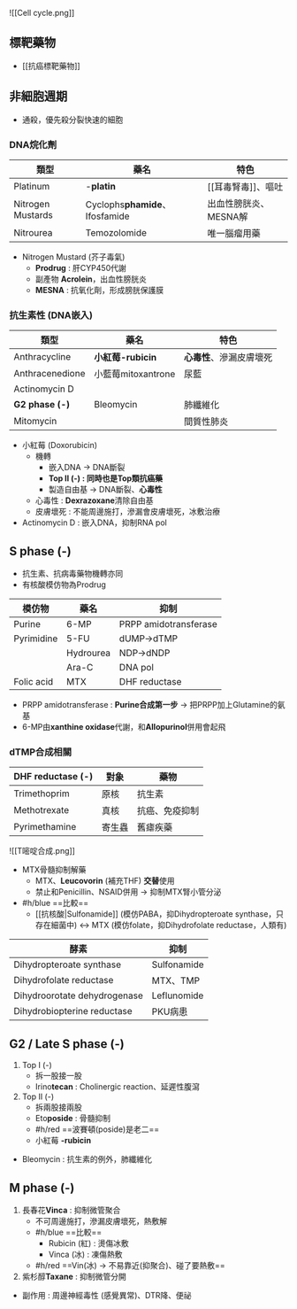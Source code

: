 ![[Cell cycle.png]]
## 標靶藥物
- [[抗癌標靶藥物]]
## 非細胞週期
- 通殺，優先殺分裂快速的細胞
### DNA烷化劑
| 類型              | 藥名                        | 特色                  |
|-------------------|-----------------------------|-----------------------|
| Platinum          | -**platin**                      | [[耳毒腎毒]]、嘔吐        |
| Nitrogen Mustards | Cyclophs**phamide**、Ifosfamide | 出血性膀胱炎、MESNA解 |
| Nitrourea         | Temozolomide                | 唯一腦瘤用藥          |
- Nitrogen Mustard (芥子毒氣)
	- **Prodrug** : 肝CYP450代謝
	- 副產物 **Acrolein**，出血性膀胱炎
	- **MESNA** : 抗氧化劑，形成膀胱保護膜
### 抗生素性 (DNA嵌入)
| 類型            | 藥名               | 特色                     |
|-----------------|--------------------|--------------------------|
| Anthracycline   | **小紅莓-rubicin**      | **心毒性**、滲漏皮膚壞死          |
| Anthracenedione | 小藍莓mitoxantrone | 尿藍                     |
| Actinomycin D   |                    |                          |
| **G2 phase (-)**    |  Bleomycin         | 肺纖維化                 |
| Mitomycin       |                    | 間質性肺炎               |
- 小紅莓 (Doxorubicin)
	- 機轉
		- 嵌入DNA -> DNA斷裂
		- **Top II (-) : 同時也是Top類抗癌藥**
		- 製造自由基 -> DNA斷裂、**心毒性**
	- 心毒性 : **Dexrazoxane**清除自由基
	- 皮膚壞死 : 不能周邊施打，滲漏會皮膚壞死，冰敷治療
- Actinomycin D : 嵌入DNA，抑制RNA pol
## S phase (-)
- 抗生素、抗病毒藥物機轉亦同
- 有核酸模仿物為Prodrug

| 模仿物     | 藥名      | 抑制                  |
|------------|-----------|-----------------------|
| Purine     | 6-MP      | PRPP amidotransferase |
| Pyrimidine | 5-FU      | dUMP->dTMP            |
|            | Hydrourea | NDP->dNDP             |
|            | Ara-C     | DNA pol               |
| Folic acid | MTX       | DHF reductase         |
- PRPP amidotransferase : **Purine合成第一步** -> 把PRPP加上Glutamine的氨基
- 6-MP由**xanthine oxidase**代謝，和**Allopurinol**併用會起飛
### dTMP合成相關
| DHF reductase (-) | 對象   | 藥物           |
|-------------------|--------|----------------|
| Trimethoprim      | 原核   | 抗生素         |
| Methotrexate      | 真核   | 抗癌、免疫抑制 |
| Pyrimethamine     | 寄生蟲 | 舊瘧疾藥       |
![[T嘧啶合成.png]]
- MTX骨髓抑制解藥
	- MTX、**Leucovorin** (補充THF) **交替**使用
	- 禁止和Penicillin、NSAID併用 -> 抑制MTX腎小管分泌
- #h/blue ==比較==
	- [[抗核酸|Sulfonamide]] (模仿PABA，抑Dihydropteroate synthase，只存在細菌中) <-> MTX (模仿folate，抑Dihydrofolate reductase，人類有)
	
| 酵素                         | 抑制        |
|------------------------------|-------------|
| Dihydropteroate synthase     | Sulfonamide |
| Dihydrofolate reductase      | MTX、TMP    |
| Dihydroorotate dehydrogenase | Leflunomide |
| Dihydrobiopterine reductase  | PKU病患     |
## G2 / Late S phase (-)
1. Top I (-)
	- 拆一股接一股
	- Irino**tecan** : Cholinergic reaction、延遲性腹瀉
2. Top II (-)
	- 拆兩股接兩股
	- Eto**poside** : 骨髓抑制
	- #h/red ==波賽頓(poside)是老二==
	- 小紅莓 **-rubicin**
- Bleomycin : 抗生素的例外，肺纖維化

## M phase (-)
1. 長春花**Vinca** : 抑制微管聚合
	- 不可周邊施打，滲漏皮膚壞死，熱敷解
	- #h/blue ==比較==
		- Rubicin (紅) : 燙傷冰敷
		- Vinca (冰) : 凍傷熱敷
	- #h/red ==Vin(冰) -> 不易靠近(抑聚合)、碰了要熱敷==
2. 紫杉醇**Taxane** : 抑制微管分開
- 副作用 : 周邊神經毒性 (感覺異常)、DTR降、便祕